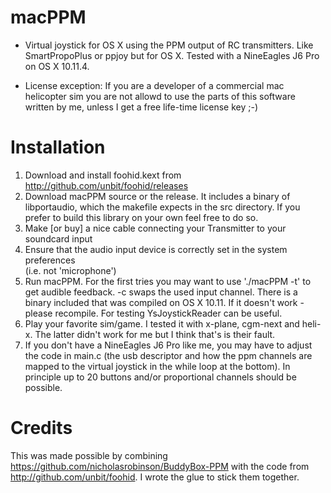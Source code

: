 # macPPM

* Virtual joystick for OS X using the PPM output of RC transmitters. Like SmartPropoPlus or ppjoy but for OS X.
 Tested with a NineEagles J6 Pro on OS X 10.11.4.

* License exception: If you are a developer of a commercial mac helicopter sim you are not allowd to use the parts of this software written by me, unless
   I get a free life-time license key ;-)

# Installation
1. Download and install foohid.kext from http://github.com/unbit/foohid/releases
2. Download macPPM source or the release. It includes a binary of libportaudio, which the makefile expects in the src directory. If you prefer to build this library on your own feel free to do so.
3. Make [or buy] a nice cable connecting your Transmitter to your soundcard input
4. Ensure that the audio input device is correctly set in the system preferences 	       
   (i.e. not 'microphone')
5. Run macPPM. For the first tries you may want to use './macPPM -t' to get audible feedback. -c swaps the used input channel.
There is a binary included that was compiled on OS X 10.11. If it doesn't work - please recompile. For testing YsJoystickReader can be useful.
6. Play your favorite sim/game. I tested it with x-plane, cgm-next and heli-x. The latter didn't work for me but I think that's is their fault.
7. If you don't have a NineEagles J6 Pro like me, you may have to adjust the code in main.c (the usb descriptor and how the ppm channels are mapped to the virtual joystick in the while loop at the bottom). In principle up to 20 buttons and/or proportional channels should be possible.

# Credits
This was made possible by combining https://github.com/nicholasrobinson/BuddyBox-PPM
with the code from http://github.com/unbit/foohid. I wrote the glue to stick them together.
